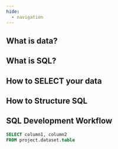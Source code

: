 ```yaml
---
hide:
  - navigation
---
```


## What is data?

## What is SQL?

## How to SELECT your data

## How to Structure SQL

## SQL Development Workflow



```sql
SELECT column1, column2 
FROM project.dataset.table
```
